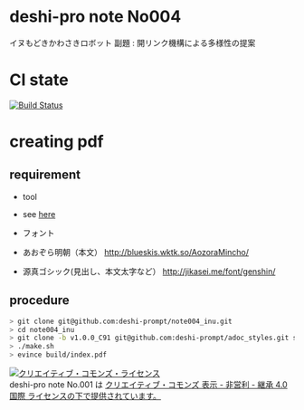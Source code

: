 # deshi-pro note No004

イヌもどきかわさきロボット
副題 : 開リンク機構による多様性の提案

# CI state

[![Build Status](https://travis-ci.org/deshi-prompt/note004_inu.svg?branch=master)](https://travis-ci.org/deshi-prompt/note004_inu)

# creating pdf

## requirement

- tool
 - see [here](https://github.com/deshi-prompt/adoc_styles)

- フォント
 - あおぞら明朝（本文） http://blueskis.wktk.so/AozoraMincho/
 - 源真ゴシック(見出し、本文太字など） http://jikasei.me/font/genshin/

## procedure

```bash
> git clone git@github.com:deshi-prompt/note004_inu.git
> cd note004_inu
> git clone -b v1.0.0_C91 git@github.com:deshi-prompt/adoc_styles.git styles
> ./make.sh
> evince build/index.pdf
```

<a rel="license" href="http://creativecommons.org/licenses/by-nc-sa/4.0/"><img alt="クリエイティブ・コモンズ・ライセンス" style="border-width:0" src="https://i.creativecommons.org/l/by-nc-sa/4.0/88x31.png" /></a><br /><span xmlns:dct="http://purl.org/dc/terms/" property="dct:title">deshi-pro note No.001</span> は <a rel="license" href="http://creativecommons.org/licenses/by-nc-sa/4.0/">クリエイティブ・コモンズ 表示 - 非営利 - 継承 4.0 国際 ライセンスの下で提供されています。</a>

